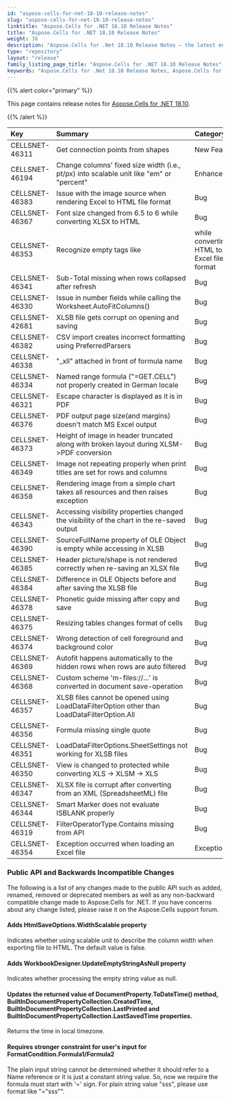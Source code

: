 ```yaml
---
id: "aspose-cells-for-net-18-10-release-notes"
slug: "aspose-cells-for-net-18-10-release-notes"
linktitle: "Aspose.Cells for .NET 18.10 Release Notes"
title: "Aspose.Cells for .NET 18.10 Release Notes"
weight: 30
description: "Aspose.Cells for .Net 18.10 Release Notes – the latest enhancements, new features, and fixes."
type: "repository"
layout: "release"
family_listing_page_title: "Aspose.Cells for .NET 18.10 Release Notes"
keywords: "Aspose.Cells for .Net 18.10 Release Notes, Aspose.Cells for .Net 18.10 updates and fixes"
---
```


{{% alert color="primary" %}} 

This page contains release notes for [Aspose.Cells for .NET 18.10](https://www.nuget.org/packages/Aspose.Cells/18.10.0).

{{% /alert %}} 

|**Key**|**Summary**|**Category**|
| :- | :- | :- |
|CELLSNET-46311|Get connection points from shapes|New Feature |
|CELLSNET-46194|Change columns' fixed size width (i.e., pt/px) into scalable unit like "em" or "percent"|Enhancement |
|CELLSNET-46383|Issue with the image source when rendering Excel to HTML file format|Bug |
|CELLSNET-46367|Font size changed from 6.5 to 6 while converting XLSX to HTML  |Bug |
|CELLSNET-46353|Recognize empty tags like <td /> while converting HTML to MS Excel file format  |Bug |
|CELLSNET-46341|Sub-Total missing when rows collapsed after refresh|Bug |
|CELLSNET-46330|Issue in number fields while calling the Worksheet.AutoFitColumns()|Bug |
|CELLSNET-42681|XLSB file gets corrupt on opening and saving|Bug |
|CELLSNET-46382|CSV import creates incorrect formatting using PreferredParsers|Bug |
|CELLSNET-46338|"_xll" attached in front of formula name|Bug |
|CELLSNET-46334|Named range formula ("=GET.CELL") not properly created in German locale|Bug |
|CELLSNET-46321|Escape character is displayed as it is in PDF|Bug |
|CELLSNET-46376|PDF output page size(and margins) doesn't match MS Excel output|Bug |
|CELLSNET-46373|Height of image in header truncated along with broken layout during XLSM->PDF conversion|Bug |
|CELLSNET-46349|Image not repeating properly when print titles are set for rows and columns|Bug |
|CELLSNET-46358|Rendering image from a simple chart takes all resources and then raises exception|Bug |
|CELLSNET-46343|Accessing visibility properties changed the visibility of the chart in the re-saved output|Bug |
|CELLSNET-46390|SourceFullName property of OLE Object is empty while accessing in XLSB|Bug |
|CELLSNET-46385|Header picture/shape is not rendered correctly when re-saving an XLSX file|Bug |
|CELLSNET-46384|Difference in OLE Objects before and after saving the XLSB file|Bug |
|CELLSNET-46378|Phonetic guide missing after copy and save|Bug |
|CELLSNET-46375|Resizing tables changes format of cells|Bug |
|CELLSNET-46374|Wrong detection of cell foreground and background color|Bug |
|CELLSNET-46369|Autofit happens automatically to the hidden rows when rows are auto filtered|Bug |
|CELLSNET-46368|Custom scheme 'm-files://...' is converted in document save-operation|Bug |
|CELLSNET-46357|XLSB files cannot be opened using LoadDataFilterOption other than LoadDataFilterOption.All|Bug |
|CELLSNET-46356|Formula missing single quote|Bug |
|CELLSNET-46351|LoadDataFilterOptions.SheetSettings not working for XLSB files|Bug |
|CELLSNET-46350|View is changed to protected while converting XLS -> XLSM -> XLS|Bug |
|CELLSNET-46347|XLSX file is corrupt after converting from an XML (SpreadsheetML) file|Bug |
|CELLSNET-46344|Smart Marker does not evaluate ISBLANK properly|Bug |
|CELLSNET-46319|FilterOperatorType.Contains missing from API|Bug |
|CELLSNET-46354|Exception occurred when loading an Excel file|Exception |
### **Public API and Backwards Incompatible Changes**
The following is a list of any changes made to the public API such as added, renamed, removed or deprecated members as well as any non-backward compatible change made to Aspose.Cells for .NET. If you have concerns about any change listed, please raise it on the Aspose.Cells support forum.
#### **Adds HtmlSaveOptions.WidthScalable property**
Indicates whether using scalable unit to describe the column width when exporting file to HTML. The default value is false.
#### **Adds WorkbookDesigner.UpdateEmptyStringAsNull property**
Indicates whether processing the empty string value as null.
#### **Updates the returned value of DocumentProperty.ToDateTime() method, BuiltInDocumentPropertyCollection.CreatedTime, BuiltInDocumentPropertyCollection.LastPrinted and BuiltInDocumentPropertyCollection.LastSavedTime properties.**
Returns the time in local timezone.
#### **Requires stronger constraint for user's input for FormatCondition.Formula1/Formula2**
The plain input string cannot be determined whether it should refer to a Name reference or it is just a constant string value. So, now we require the formula must start with '=' sign. For plain string value "sss", please use format like "=\"sss\"".
